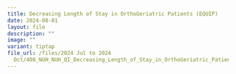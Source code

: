 ```yaml
---
title: Decreasing Length of Stay in OrthoGeriatric Patients (EQUIP)
date: 2024-08-01
layout: file
description: ""
image: ""
variant: tiptap
file_url: /files/2024 Jul to 2024
  Oct/408_NUH_NUH_QI_Decreasing_Length_of_Stay_in_OrthoGeriatric_Patients__EQUIP_.pdf
---
```

